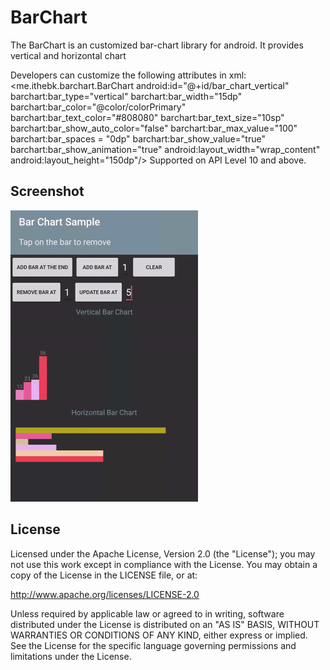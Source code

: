 # BarChart

The BarChart is an customized bar-chart library for android. It provides vertical and horizontal chart

Developers can customize the following attributes in xml:
     <me.ithebk.barchart.BarChart
        android:id="@+id/bar_chart_vertical"
        barchart:bar_type="vertical"
        barchart:bar_width="15dp"
        barchart:bar_color="@color/colorPrimary"
        barchart:bar_text_color="#808080"
        barchart:bar_text_size="10sp"
        barchart:bar_show_auto_color="false"
        barchart:bar_max_value="100"
        barchart:bar_spaces = "0dp"
        barchart:bar_show_value="true"
        barchart:bar_show_animation="true"
        android:layout_width="wrap_content"
        android:layout_height="150dp"/>
Supported on API Level 10 and above.


## Screenshot

<img src="/screenshot/barchartsample.gif" width="300" height="466">


## License

Licensed under the Apache License, Version 2.0 (the "License"); you may not use this work except in compliance with the License.
You may obtain a copy of the License in the LICENSE file, or at:

http://www.apache.org/licenses/LICENSE-2.0

Unless required by applicable law or agreed to in writing, software distributed under the License is distributed on an "AS IS" BASIS, WITHOUT WARRANTIES OR CONDITIONS OF ANY KIND, either express or implied. See the License for the specific language governing permissions and limitations under the License.

